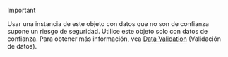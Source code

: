 > [!IMPORTANT]
> Usar una instancia de este objeto con datos que no son de confianza supone un riesgo de seguridad. Utilice este objeto solo con datos de confianza. Para obtener más información, vea [Data Validation](https://www.owasp.org/index.php/Data_Validation) (Validación de datos).